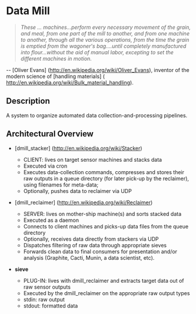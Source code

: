 Data Mill
=========

> _These ... machines...perform every necessary movement of the grain, and
> meal, from one part of the mill to another, and from one machine to another,
> through all the various operations, from the time the grain is emptied from
> the wagoner's bag....until completely manufactured into flour...without the
> aid of manual labor, excepting to set the different machines in motion._

-- [Oliver Evans] (http://en.wikipedia.org/wiki/Oliver_Evans),
inventor of the modern science of [handling materials] (
http://en.wikipedia.org/wiki/Bulk_material_handling).


Description
-----------

A system to organize automated data collection-and-processing pipelines.


Architectural Overview
----------------------

* [dmill_stacker] (http://en.wikipedia.org/wiki/Stacker)
    - CLIENT: lives on target sensor machines and stacks data
    - Executed via cron
    - Executes data-collection commands, compresses and stores their raw
      outputs in a queue directory (for later pick-up by the reclaimer), using
      filenames for meta-data;
    - Optionally, pushes data to reclaimer via UDP

* [dmill_reclaimer] (http://en.wikipedia.org/wiki/Reclaimer)
    - SERVER: lives on mother-ship machine(s) and sorts stacked data
    - Executed as a daemon
    - Connects to client machines and picks-up data files from the queue
      directory
    - Optionally, receives data directly from stackers via UDP
    - Dispatches filtering of raw data through appropriate sieves
    - Forwards clean data to final consumers for presentation and/or analysis
      (Graphite, Cacti, Munin, a data scientist, etc).

* __sieve__
    - PLUG-IN: lives with dmill_reclaimer and extracts target data out of raw
      sensor outputs
    - Executed by the dmill_reclaimer on the appropriate raw output types
    - stdin: raw output
    - stdout: formatted data
